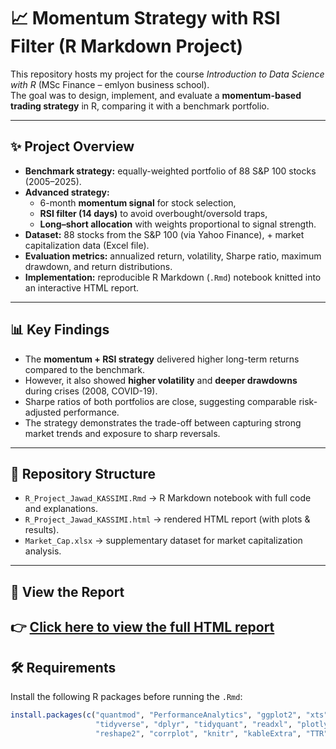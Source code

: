 # 📈 Momentum Strategy with RSI Filter (R Markdown Project)

This repository hosts my project for the course *Introduction to Data Science with R* (MSc Finance – emlyon business school).  
The goal was to design, implement, and evaluate a **momentum-based trading strategy** in R, comparing it with a benchmark portfolio.

---

## ✨ Project Overview

- **Benchmark strategy:** equally-weighted portfolio of 88 S&P 100 stocks (2005–2025).  
- **Advanced strategy:**  
  - 6-month **momentum signal** for stock selection,  
  - **RSI filter (14 days)** to avoid overbought/oversold traps,  
  - **Long–short allocation** with weights proportional to signal strength.  
- **Dataset:** 88 stocks from the S&P 100 (via Yahoo Finance), + market capitalization data (Excel file).  
- **Evaluation metrics:** annualized return, volatility, Sharpe ratio, maximum drawdown, and return distributions.  
- **Implementation:** reproducible R Markdown (`.Rmd`) notebook knitted into an interactive HTML report.

---

## 📊 Key Findings

- The **momentum + RSI strategy** delivered higher long-term returns compared to the benchmark.  
- However, it also showed **higher volatility** and **deeper drawdowns** during crises (2008, COVID-19).  
- Sharpe ratios of both portfolios are close, suggesting comparable risk-adjusted performance.  
- The strategy demonstrates the trade-off between capturing strong market trends and exposure to sharp reversals.  

---

## 📂 Repository Structure

- `R_Project_Jawad_KASSIMI.Rmd` → R Markdown notebook with full code and explanations.  
- `R_Project_Jawad_KASSIMI.html` → rendered HTML report (with plots & results).  
- `Market_Cap.xlsx` → supplementary dataset for market capitalization analysis.  

---

## 🚀 View the Report

👉 [Click here to view the full HTML report](https://JawadKSM.github.io/momentum-strategy-rmarkdown/R_Project_Jawad_KASSIMI.html)  
---

## 🛠️ Requirements

Install the following R packages before running the `.Rmd`:  

```r
install.packages(c("quantmod", "PerformanceAnalytics", "ggplot2", "xts", 
                   "tidyverse", "dplyr", "tidyquant", "readxl", "plotly", 
                   "reshape2", "corrplot", "knitr", "kableExtra", "TTR"))

